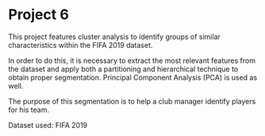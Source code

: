 # Project 6

This project features cluster analysis to identify groups of similar characteristics within the FIFA 2019 dataset.

In order to do this, it is necessary to extract the most relevant features from the dataset and apply both 
a partitioning and hierarchical technique to obtain proper segmentation. Principal Component Analysis (PCA) 
is used as well.

The purpose of this segmentation is to help a club manager identify players for his team.

Dataset used: FIFA 2019
